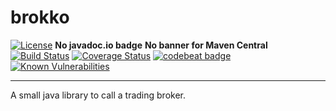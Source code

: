 brokko
=================

[![License](https://img.shields.io/github/license/sixro/brokko)](https://github.com/sixro/brokko/blob/master/LICENSE) **No javadoc.io badge** **No banner for Maven Central**      
[![Build Status](https://travis-ci.org/sixro/brokko.svg?branch=master)](https://travis-ci.org/sixro/brokko) [![Coverage Status](https://coveralls.io/repos/github/sixro/brokko/badge.svg?branch=master&service=github)](https://coveralls.io/github/sixro/brokko?branch=master) [![codebeat badge](https://codebeat.co/badges/9449da10-2a06-4e40-ab05-cdd603ed46f3)](https://codebeat.co/projects/github-com-sixro-happynewproject-master) [![Known Vulnerabilities](https://snyk.io/test/github/sixro/brokko/badge.svg?targetFile=pom.xml)](https://snyk.io/test/github/sixro/brokko?targetFile=pom.xml)  

---
A small java library to call a trading broker.

